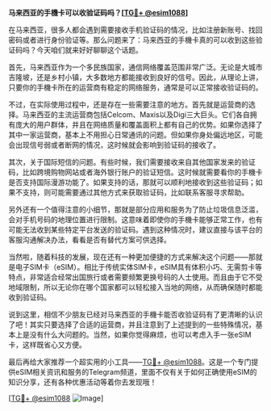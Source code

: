 **马来西亚的手機卡可以收验证码吗？[[TG💪+ @esim1088](https://t.me/s/esim1088)]**

在马来西亚，很多人都会遇到需要接收手机验证码的情况，比如注册新账号、找回密码或者进行身份验证等。那么问题来了：马来西亚的手機卡真的可以收到这些验证码吗？今天咱们就来好好聊聊这个话题。

首先，马来西亚作为一个多民族国家，通信网络覆盖范围非常广泛。无论是大城市吉隆坡，还是乡村小镇，大多数地方都能接收到良好的信号。因此，从理论上讲，只要你的手機卡所在的运营商有稳定的网络服务，通常是可以正常接收验证码的。

不过，在实际使用过程中，还是存在一些需要注意的地方。首先就是运营商的选择。马来西亚的主流运营商包括Celcom、Maxis以及Digi三大巨头。它们各自拥有庞大的用户群体，并且在网络质量和覆盖面积上都有自己的优势。如果你选择了其中一家运营商，基本上不用担心日常通讯的问题。但如果你身处偏远地区，可能会出现信号弱或者断网的情况，这时候就会影响到验证码的接收了。

其次，关于国际短信的问题。有些时候，我们需要接收来自其他国家发来的验证码，比如跨境购物网站或者海外银行账户的验证短信。这时候就需要看你的手機卡是否支持国际漫游功能了。如果支持的话，那就可以顺利地接收到这些验证码；如果不支持，则可能需要通过其他方式来获取验证码，比如联系客服寻求帮助。

另外还有一个值得注意的小细节，那就是部分应用和服务为了防止垃圾信息泛滥，会对手机号码的地理位置进行限制。这意味着即使你的手機卡能够正常工作，也有可能无法收到某些特定平台发送的验证码。遇到这种情况时，建议直接与该平台的客服沟通解决办法，看看是否有替代方案可供选择。

当然啦，随着科技的发展，现在还有一种更加便捷的方式来解决这个问题——那就是电子SIM卡（eSIM）。相比于传统实体SIM卡，eSIM具有体积小巧、无需剪卡等特点，非常适合经常出国旅行或者需要频繁更换号码的人士使用。而且由于它不受地域限制，所以无论你在哪个国家都可以轻松接入当地的网络，从而确保随时都能收到验证码。

说到这里，相信不少朋友已经对马来西亚的手機卡能否收验证码有了更清晰的认识了吧！其实只要选择了合适的运营商，并且注意到了上述提到的一些特殊情况，基本上是没有什么大问题的。当然，如果你觉得麻烦，也可以考虑入手一张eSIM卡，这样既省心又方便。

最后再给大家推荐一个超实用的小工具——[TG💪+ @esim1088](https://t.me/s/esim1088)。这是一个专门提供eSIM相关资讯和服务的Telegram频道，里面不仅有关于如何正确使用eSIM的知识分享，还有各种优惠活动等着你去发现哦！

[[TG💪+ @esim1088](https://t.me/s/esim1088) ![Image](https://i.postimg.cc/4NQfJmqS/Snipaste-2025-05-13-00-14-12.png)]